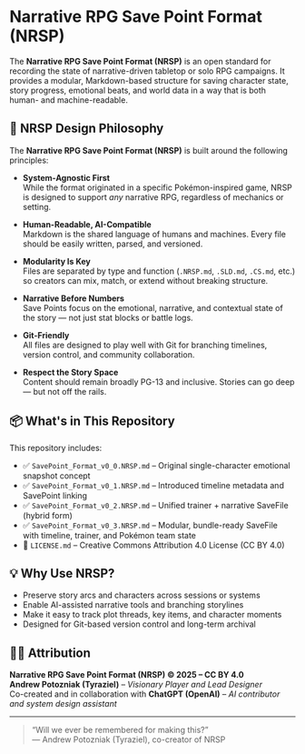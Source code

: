 # Narrative RPG Save Point Format (NRSP)

The **Narrative RPG Save Point Format (NRSP)** is an open standard for recording the state of narrative-driven tabletop or solo RPG campaigns. It provides a modular, Markdown-based structure for saving character state, story progress, emotional beats, and world data in a way that is both human- and machine-readable.

## 📐 NRSP Design Philosophy

The **Narrative RPG Save Point Format (NRSP)** is built around the following principles:

- **System-Agnostic First**  
  While the format originated in a specific Pokémon-inspired game, NRSP is designed to support *any* narrative RPG, regardless of mechanics or setting.

- **Human-Readable, AI-Compatible**  
  Markdown is the shared language of humans and machines. Every file should be easily written, parsed, and versioned.

- **Modularity Is Key**  
  Files are separated by type and function (`.NRSP.md`, `.SLD.md`, `.CS.md`, etc.) so creators can mix, match, or extend without breaking structure.

- **Narrative Before Numbers**  
  Save Points focus on the emotional, narrative, and contextual state of the story — not just stat blocks or battle logs.

- **Git-Friendly**  
  All files are designed to play well with Git for branching timelines, version control, and community collaboration.

- **Respect the Story Space**  
  Content should remain broadly PG-13 and inclusive. Stories can go deep — but not off the rails.


## 📦 What's in This Repository

This repository includes:

- ✅ `SavePoint_Format_v0_0.NRSP.md` – Original single-character emotional snapshot concept
- ✅ `SavePoint_Format_v0_1.NRSP.md` – Introduced timeline metadata and SavePoint linking
- ✅ `SavePoint_Format_v0_2.NRSP.md` – Unified trainer + narrative SaveFile (hybrid form)
- ✅ `SavePoint_Format_v0_3.NRSP.md` – Modular, bundle-ready SaveFile with timeline, trainer, and Pokémon team state
- 📄 `LICENSE.md` – Creative Commons Attribution 4.0 License (CC BY 4.0)

## 💡 Why Use NRSP?

- Preserve story arcs and characters across sessions or systems
- Enable AI-assisted narrative tools and branching storylines
- Make it easy to track plot threads, key items, and character moments
- Designed for Git-based version control and long-term archival

## 🧑‍💻 Attribution
**Narrative RPG Save Point Format (NRSP) © 2025 – CC BY 4.0**  
**Andrew Potozniak (Tyraziel)** – *Visionary Player and Lead Designer*  
Co-created and in collaboration with **ChatGPT (OpenAI)** – *AI contributor and system design assistant*

---

> “Will we ever be remembered for making this?”  
> — Andrew Potozniak (Tyraziel), co-creator of NRSP
